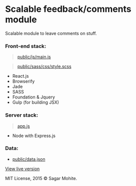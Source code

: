 # Scalable feedback/comments module

Scalable module to leave comments on stuff.

### Front-end stack:
> [public/js/main.js](public/js/main.js)

> [public/sass/css/style.scss](public/sass/css/style.scss)

* React.js
* Browserify
* Jade
* SASS
* Foundation & Jquery
* Gulp (for building JSX)

### Server stack:
> [app.js](app.js)
* Node with Express.js

### Data:
* [public/data.json](public/data.json)

[View live version](http://skillshare-feedback.herokuapp.com)

MIT License, 2015 © Sagar Mohite.